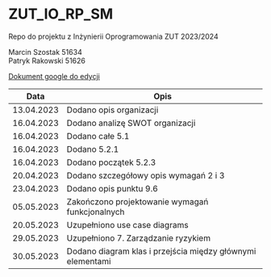 # ZUT_IO_RP_SM
Repo do projektu z Inżynierii Oprogramowania ZUT 2023/2024

Marcin Szostak 51634
<br />
Patryk Rakowski 51626

<a href="https://docs.google.com/document/d/1FbRA8y37FqFYfiWtlNL6tlgJVW3mrItO/edit?usp=sharing&ouid=115831447951956322286&rtpof=true&sd=true">Dokument google do edycji</a>

| Data | Opis                                            |
| ---- |-------------------------------------------------|
| 13.04.2023 | Dodano opis organizacji |
| 16.04.2023 | Dodano analizę SWOT organizacji |
| 16.04.2023 | Dodano całe 5.1 |
| 16.04.2023 | Dodano 5.2.1 |
| 16.04.2023 | Dodano początek 5.2.3 |
| 20.04.2023 | Dodano szczegółowy opis wymagań 2 i 3 |
| 23.04.2023 | Dodano opis punktu 9.6 |
| 05.05.2023 | Zakończono projektowanie wymagań funkcjonalnych |
| 20.05.2023 | Uzupełniono use case diagrams |   
| 29.05.2023 | Uzupełniono 7. Zarządzanie ryzykiem |
| 30.05.2023 | Dodano diagram klas i przejścia między głównymi elementami |
